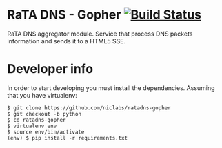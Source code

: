 # RaTA DNS - Gopher [![Build Status](https://travis-ci.org/niclabs/ratadns-gopher.svg?branch=master)](https://travis-ci.org/niclabs/ratadns-gopher)

RaTA DNS aggregator module. Service that process DNS packets information and sends it to a HTML5 SSE.

# Developer info
In order to start developing you must install the dependencies. Assuming that you have virtualenv:

```
$ git clone https://github.com/niclabs/ratadns-gopher
$ git checkout -b python
$ cd ratadns-gopher
$ virtualenv env
$ source env/bin/activate
(env) $ pip install -r requirements.txt
```
